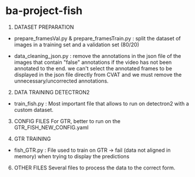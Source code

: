 # ba-project-fish

1) DATASET PREPARATION
 - prepare_framesVal.py & prepare_framesTrain.py :
split the dataset of images in a training set and a validation set (80/20)

- data_cleaning_json.py :
remove the annotations in the json file of the images that contain "false" annotations if the video has not been annotated to the end.
we can't select the annotated frames to be displayed in the json file directly from CVAT and we must remove the unnecessary/uncorrected annotations.

2) DATA TRAINING DETECTRON2

- train_fish.py :
Most important file that allows to run on detectron2 with a custom dataset. 

3) CONFIG FILES
For GTR, better to run on the GTR_FISH_NEW_CONFIG.yaml

4) GTR TRAINING
   
- fish_GTR.py :
File used to train on GTR -> fail (data not aligned in memory) when trying to display the predictions

6) OTHER FILES
Several files to process the data to the correct form. 




